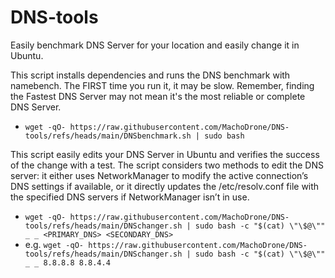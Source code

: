 # DNS-tools
Easily benchmark DNS Server for your location and easily change it in Ubuntu.

This script installs dependencies and runs the DNS benchmark with namebench. The FIRST time you run it, it may be slow.
Remember, finding the Fastest DNS Server may not mean it's the most reliable or complete DNS Server.
- ```wget -qO- https://raw.githubusercontent.com/MachoDrone/DNS-tools/refs/heads/main/DNSbenchmark.sh | sudo bash```

This script easily edits your DNS Server in Ubuntu and verifies the success of the change with a test.
The script considers two methods to edit the DNS server: it either uses NetworkManager to modify the active connection’s DNS settings if available, or it directly updates the /etc/resolv.conf file with the specified DNS servers if NetworkManager isn’t in use.
- ```wget -qO- https://raw.githubusercontent.com/MachoDrone/DNS-tools/refs/heads/main/DNSchanger.sh | sudo bash -c "$(cat) \"\$@\"" _ _ <PRIMARY_DNS> <SECONDARY_DNS>```
- e.g. ```wget -qO- https://raw.githubusercontent.com/MachoDrone/DNS-tools/refs/heads/main/DNSchanger.sh | sudo bash -c "$(cat) \"\$@\"" _ _ 8.8.8.8 8.8.4.4```
